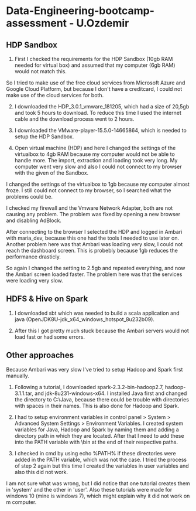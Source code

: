 # Data-Engineering-bootcamp-assessment - U.Ozdemir


## HDP Sandbox

1. First I checked the requirements for the HDP Sandbox (10gb RAM needed for virtual box) and assumed that my computer (6gb RAM) would not match this. 

So I tried to make use of the free cloud services from Microsoft Azure and Google Cloud Platform, but because I don't have a creditcard, I could not make use of the cloud services for both.

2. I downloaded the HDP_3.0.1_vmware_181205, which had a size of 20,5gb and took 5 hours to download. To reduce this time I used the internet cable and the download process went to 2 hours. 

3. I downloaded the VMware-player-15.5.0-14665864, which is needed to setup the HDP Sandbox. 

4. Open virtual machine (HDP) and here I changed the settings of the virtualbox to 4gb RAM because my computer would not be able to handle more. The import, extraction and loading took very long. My computer went very slow and also I could not connect to my browser with the given of the Sandbox. 

I changed the settings of the virtualbox to 1gb because my computer almost froze. I still could not connect to my browser, so I searched what the problems could be. 

I checked my firewall and the Vmware Network Adapter, both are not causing any problem. The problem was fixed by opening a new browser and disabling AdBlock. 

After connecting to the browser I selected the HDP and logged in Ambari with maria_dev, because this one had the tools I needed to use later on. Another problem here was that Ambari was loading very slow, I could not reach the dashboard screen. This is probebly because 1gb reduces the performance drasticly.

So again I changed the setting to 2.5gb and repeated everything, and now the Ambari screen loaded faster. The problem here was that the services were loading very slow.


## HDFS & Hive on Spark

1. I downloaded sbt which was needed to build a scala application and java (OpenJDK8U-jdk_x64_windows_hotspot_8u232b09).

2. After this I got pretty much stuck because the Ambari servers would not load fast or had some errors.


## Other approaches

Because Ambari was very slow I've tried to setup Hadoop and Spark first manually.  

1. Following a tutorial, I downloaded spark-2.3.2-bin-hadoop2.7, hadoop-3.1.1.tar, and jdk-8u231-windows-x64. I installed Java first and changed the directory to C:\Java, because there could be trouble with directories with spaces in their names. This is also done for Hadoop and Spark.

2. I had to setup environment variables in control panel > System > Advanced System Settings > Environment Variables. I created system variables for Java, Hadoop and Spark by naming them and adding a directory path in which they are located. After that I need to add these into the PATH variable with \bin at the end of their respective paths.

3. I checked in cmd by using echo %PATH% if these directories were added in the PATH variable, which was not the case. I tried the process of step 2 again but this time I created the variables in user variables and also this did not work.

I am not sure what was wrong, but I did notice that one tutorial creates them in 'system' and the other in 'user'. Also these tutorials were made for windows 10 (mine is windows 7), which might explain why it did not work on m computer.




